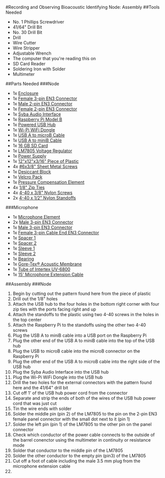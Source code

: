 #Recording and Observing Bioacoustic Identifying Node: Assembly
##Tools Needed
- No. 1 Phillips Screwdriver
- 41/64" Drill Bit
- No. 30 Drill Bit
- Drill
- Wire Cutter
- Wire Stripper
- Adjustable Wrench
- The computer that you're reading this on
- SD Card Reader
- Soldering Iron with Solder
- Multimeter

##Parts Needed
###Node
- 1x [Enclosure](http://www.amazon.com/dp/B00HG8TS3Y/ref=wl_it_dp_o_pC_S_ttl?_encoding=UTF8&colid=H2U0Y6WJ23VC&coliid=I2G3479UF6VSP0)
- 1x [Female 3-pin EN3 Connector](http://www.alliedelec.com/search/productdetail.aspx?SKU=70214361)
- 1x [Male 2-pin EN3 Connector](http://www.alliedelec.com/search/productdetail.aspx?SKU=70214332)
- 1x [Female 2-pin EN3 Connector](http://www.alliedelec.com/search/productdetail.aspx?SKU=70214365)
- 1x [Syba Audio Interface](http://www.amazon.com/Syba-SD-CM-UAUD-Adapter-C-Media-Chipset/dp/B001MSS6CS/ref=sr_1_1?s=electronics&ie=UTF8&qid=1408040850&sr=1-1&keywords=usb+audio+adapter)
- 1x [Raspberry Pi Model B](http://www.amazon.com/RASPBERRY-MODEL-756-8308-Raspberry-Pi/dp/B009SQQF9C/ref=sr_1_1?ie=UTF8&qid=1408473974&sr=8-1&keywords=raspberry+pi+model+b)
- 1x [Powered USB Hub](http://www.amazon.com/Belkin-Aluminium-Powered-Adapter-Desktop/dp/B00K8AB1MI/ref=sr_1_1?ie=UTF8&qid=1408463292&sr=8-1&keywords=powered+usb+hub)
- 1x [Wi-Pi WiFi Dongle](http://www.amazon.com/Wi-Pi-Raspberry-802-11n-Wireless-Adapter/dp/B00BDW6D7I/ref=sr_1_15?ie=UTF8&qid=1408473936&sr=8-15&keywords=raspberry+pi+model+b+wifi+power)
- 1x [USB A to microB Cable](http://www.amazon.com/StarTech-com-Micro-USB-Cable-UUSBHAUB3RA/dp/B001AR4NC8/ref=sr_1_2?ie=UTF8&qid=undefined&sr=8-2&keywords=short+usb+micro+B+right+angle)
- 1x [USB A to miniB Cable](http://www.amazon.com/StarTech-1-Feet-Mini-USB-Cable/dp/B002L5U7N2/ref=sr_1_4?ie=UTF8&qid=1408466830&sr=8-4&keywords=1ft+usb+mini+B)
- 1x [16 GB SD Card](http://www.amazon.com/gp/product/B009QZH7D8)
- 1x [LM7805 Voltage Regulator](http://www.amazon.com/Through-Positive-Voltage-Regulator-L7805CV/dp/B00CMQ4NYO/ref=sr_1_2?ie=UTF8&qid=1409319128&sr=8-2&keywords=7805)
- 1x [Power Supply](http://www.amazon.com/Hitlights-110VAC-12VDC-Adapter-Transformer/dp/B007ME2HMQ/ref=sr_1_1?ie=UTF8&qid=1409319084&sr=8-1&keywords=12+vdc+transformer)
- 1x [12"x12"x3/16" Piece of Plastic](http://www.amazon.com/dp/B0070Z651Q/ref=biss_dp_t_asn)
- 4x [#6x3/8" Sheet Metal Screws](http://www.amazon.com/Sheet-Metal-Screw-Phillips-Stainless/dp/B00JXV4UP8/ref=sr_1_2?ie=UTF8&qid=undefined&sr=8-2&keywords=6x3%2F8+sheet+metal+screw)
- 1x [Desiccant Block](http://www.amazon.com/Dry-Brik-II-Desiccant-Blocks-6-Pack/dp/B000U0XCZA/ref=sr_1_2?ie=UTF8&qid=1409320779&sr=8-2&keywords=disposable+desiccant)
- 1x [Velcro Pack](http://www.amazon.com/Velcro-brand-Mini-Fasteners-White/dp/B00A2GMCE4/ref=sr_1_1?ie=UTF8&qid=1409320839&sr=8-1&keywords=velcro+dots)
- 1x [Pressure Compensation Element](http://www.sealingdevices.com/gore-vents)
- 4x [1/8" Zip Ties](http://www.amazon.com/Zip-Ties-inch-Qty-000/dp/B00BVFQD18/ref=sr_1_13?ie=UTF8&qid=1409321447&sr=8-13&keywords=1%2F8%22+zip+tie)
- 4x [4-40 x 3/8" Nylon Screws](http://www.amazon.com/dp/B000N8STWK/ref=biss_dp_t_asn)
- 2x [4-40 x 1/2" Nylon Standoffs](http://www.amazon.com/Richco-HTS4-8-48-Standoff-thread-length/dp/B00LPPP1Y4/ref=sr_1_5?ie=UTF8&qid=1409321793&sr=8-5&keywords=nylon+4-40+standoff)

###Microphone
- 1x [Microphone Element](http://www.jlielectronics.com/products/JLI%252d61A.html)
- 2x [Male 3-pin EN3 Connector](http://www.alliedelec.com/search/productdetail.aspx?SKU=70214349)
- 1x [Male 3-pin EN3 Connector](http://www.alliedelec.com/search/productdetail.aspx?SKU=70214349)
- 1x [Female 3-pin Cable End EN3 Connector](http://www.alliedelec.com/search/productdetail.aspx?SKU=70214377)
- 1x [Spacer 1](http://www.mcmaster.com/#95606A430)
- 1x [Spacer 2](http://www.mcmaster.com/#94639a155)
- 1x [Sleeve 1](http://www.mcmaster.com/#6627K13)
- 1x [Sleeve 2](http://www.mcmaster.com/#6621K75)
- 1x [Bearing](http://www.mcmaster.com/#6362K233)
- 1x [Gore-Tex® Acoustic Membrane](http://www.gore.com/en_xx/products/venting/portable/cell-phone-product-comparison.html?isAjax=true)
- 1x [Tube of Intertex UV-6800](http://www.amazon.com/E-6000-260011-UV6800®-3-7-Adhesive/dp/B004JX3C2C)
- 1x [15' Microphone Extension Cable](http://www.amazon.com/3-5mm-Stereo-Headphone-Extension-Straight/dp/B0002KR13M/ref=sr_1_14?ie=UTF8&qid=1408040298&sr=8-14&keywords=long+microphone+cables)

##Assembly
###Node
1. Begin by cutting out the pattern found here from the piece of plastic
2. Drill out the 1/8" holes
3. Attach the USB hub to the four holes in the bottom right corner with four zip ties with the ports facing right and up
4. Attach the standoffs to the plastic using two 4-40 screws in the holes in the top center
5. Attach the Raspberry Pi to the standoffs using the other two 4-40 screws
6. Plug the USB A to miniB cable into a USB port on the Raspberry Pi
7. Plug the other end of the USB A to miniB cable into the top of the USB hub
8. Plug the USB to microB cable into the microB connector on the Raspberry Pi
9. Plug the other end of the USB A to microB cable into the right side of the USB hub
10. Plug the Syba Audio Interface into the USB hub
11. Plug the Wi-Pi WiFi Dongle into the USB hub
12. Drill the two holes for the external connectors with the pattern found here and the 41/64" drill bit
13. Cut off 1' of the USB hub power cord from the connector
14. Separate and strip the ends of both of the wires of the USB hub power cord that was just cut
15. Tin the wire ends with solder
16. Solder the middle pin (pin 2) of the LM7805 to the pin on the 2-pin EN3 female panel connector with the small dot next to it (pin 1)
17. Solder the left pin (pin 1) of the LM7805 to the other pin on the panel connector
18. Check which conductor of the power cable connects to the outside of the barrel conenctor using the multimeter in continuity or resistance mode
19. Solder that conductor to the middle pin of the LM7805
20. Solder the other conductor to the empty pin (pin3) of the LM7805
21. Cut off a foot of cable including the male 3.5 mm plug from the microphone extension cable
22. 